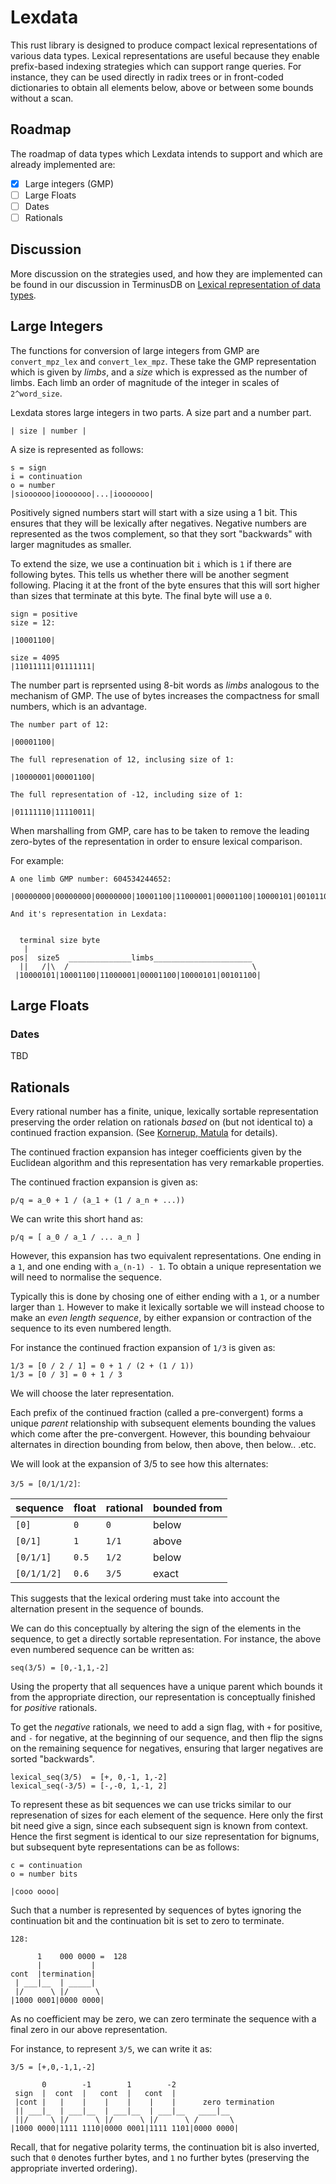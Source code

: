 # Lexdata

This rust library is designed to produce compact lexical
representations of various data types. Lexical representations are
useful because they enable prefix-based indexing strategies which can
support range queries. For instance, they can be used directly in
radix trees or in front-coded dictionaries to obtain all elements
below, above or between some bounds without a scan.

## Roadmap

The roadmap of data types which Lexdata intends to support and which
are already implemented are:

- [x] Large integers (GMP)
- [ ] Large Floats
- [ ] Dates
- [ ] Rationals

## Discussion

More discussion on the strategies used, and how they are implemented
can be found in our discussion in TerminusDB on [Lexical
representation of data
types](https://github.com/terminusdb/terminusdb-store/blob/main/docs/LEXICAL.md).

## Large Integers

The functions for conversion of large integers from GMP are
`convert_mpz_lex` and `convert_lex_mpz`. These take the GMP
representation which is given by *limbs*, and a *size* which is
expressed as the number of limbs.  Each limb an order of magnitude of
the integer in scales of `2^word_size`.

Lexdata stores large integers in two parts. A size part and a number
part.

```
| size | number |
```

A size is represented as follows:

```
s = sign
i = continuation
o = number
|sioooooo|iooooooo|...|iooooooo|
```

Positively signed numbers start will start with a size using a 1
bit. This ensures that they will be lexically after
negatives. Negative numbers are represented as the twos complement, so
that they sort "backwards" with larger magnitudes as smaller.

To extend the size, we use a continuation bit `i` which is `1` if
there are following bytes. This tells us whether there will be another
segment following. Placing it at the front of the byte ensures that
this will sort higher than sizes that terminate at this byte. The
final byte will use a `0`.

```
sign = positive
size = 12:

|10001100|

size = 4095
|11011111|01111111|

```

The number part is reprsented using 8-bit words as *limbs* analogous
to the mechanism of GMP. The use of bytes increases the compactness
for small numbers, which is an advantage.

```
The number part of 12:

|00001100|

The full represenation of 12, inclusing size of 1:

|10000001|00001100|

The full representation of -12, including size of 1:

|01111110|11110011|
```

When marshalling from GMP, care has to be taken to remove the leading
zero-bytes of the representation in order to ensure lexical
comparison.

For example:

```
A one limb GMP number: 604534244652:

|00000000|00000000|00000000|10001100|11000001|00001100|10000101|00101100|

And it's representation in Lexdata:


  terminal size byte
   |
pos|  size5  ______________limbs______________________
  ||   /|\  /                                         \
 |10000101|10001100|11000001|00001100|10000101|00101100|
```

## Large Floats



### Dates

TBD

## Rationals

Every rational number has a finite, unique, lexically sortable
representation preserving the order relation on rationals *based* on
(but not identical to) a continued fraction expansion. (See [Kornerup,
Matula](https://www.semanticscholar.org/paper/LCF%3A-A-Lexicographic-Binary-Representation-of-the-Kornerup-Matula/cea51e9517a6b339697cc8b626d8c639cb689f99)
for details).

The continued fraction expansion has integer coefficients given by the
Euclidean algorithm and this representation has very remarkable
properties.

The continued fraction expansion is given as:

```
p/q = a_0 + 1 / (a_1 + (1 / a_n + ...))
```

We can write this short hand as:

```
p/q = [ a_0 / a_1 / ... a_n ]

```

However, this expansion has two equivalent representations. One ending
in a `1`, and one ending with `a_(n-1) - 1`. To obtain a unique
representation we will need to normalise the sequence.

Typically this is done by chosing one of either ending with a `1`, or
a number larger than `1`. However to make it lexically sortable we
will instead choose to make an *even length sequence*, by either
expansion or contraction of the sequence to its even numbered length.

For instance the continued fraction expansion of `1/3` is given as:

```
1/3 = [0 / 2 / 1] = 0 + 1 / (2 + (1 / 1))
1/3 = [0 / 3] = 0 + 1 / 3
```

We will choose the later representation.

Each prefix of the continued fraction (called a pre-convergent) forms
a unique *parent* relationship with subsequent elements bounding the
values which come after the pre-convergent. However, this bounding
behvaiour alternates in direction bounding from below, then above,
then below.. .etc.

We will look at the expansion of 3/5 to see how this alternates:

`3/5 = [0/1/1/2]`:

| sequence    | float   | rational | bounded from |
|-------------|---------|----------|--------------|
| `[0]`       |  `0`    |  `0`     | below        |
| `[0/1]`     |  `1`    |  `1/1`   | above        |
| `[0/1/1]`   |  `0.5`  |  `1/2`   | below        |
| `[0/1/1/2]` |  `0.6`  |  `3/5`   | exact        |

This suggests that the lexical ordering must take into account the
alternation present in the sequence of bounds.

We can do this conceptually by altering the sign of the elements in
the sequence, to get a directly sortable representation. For instance,
the above even numbered sequence can be written as:

```
seq(3/5) = [0,-1,1,-2]
```

Using the property that all sequences have a unique parent which
bounds it from the appropriate direction, our representation is
conceptually finished for *positive* rationals.

To get the *negative* rationals, we need to add a sign flag, with `+`
for positive, and `-` for negative, at the beginning of our sequence,
and then flip the signs on the remaining sequence for negatives,
ensuring that larger negatives are sorted "backwards".

```
lexical_seq(3/5)  = [+, 0,-1, 1,-2]
lexical_seq(-3/5) = [-,-0, 1,-1, 2]
```

To represent these as bit sequences we can use tricks similar to our
represenation of sizes for each element of the sequence. Here only the
first bit need give a sign, since each subsequent sign is known from
context. Hence the first segment is identical to our size
representation for bignums, but subsequent byte representations can be
as follows:

```
c = continuation
o = number bits

|cooo oooo|
```

Such that a number is represented by sequences of bytes ignoring the
continuation bit and the continuation bit is set to zero to terminate.

```
128:

      1    000 0000 =  128
      |           |
cont  |termination|
 | ___|__  | _____|
 |/      \ |/      \
|1000 0001|0000 0000|
```

As no coefficient may be zero, we can zero terminate the sequence with
a final zero in our above representation.

For instance, to represent `3/5`, we can write it as:

```
3/5 = [+,0,-1,1,-2]

       0        -1        1        -2
 sign  |  cont  |   cont  |   cont  |
 |cont |   |    |    |    |    |    |      zero termination
 || ___|_  | ___|__  | ___|__  | ___|__   ____|__
 ||/     \ |/      \ |/      \ |/      \ /       \
|1000 0000|1111 1110|0000 0001|1111 1101|0000 0000|
```

Recall, that for negative polarity terms, the continuation bit is also
inverted, such that `0` denotes further bytes, and `1` no further
bytes (preserving the appropriate inverted ordering).
